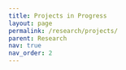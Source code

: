 ```yaml
---
title: Projects in Progress
layout: page
permalink: /research/projects/
parent: Research
nav: true
nav_order: 2
---
```

